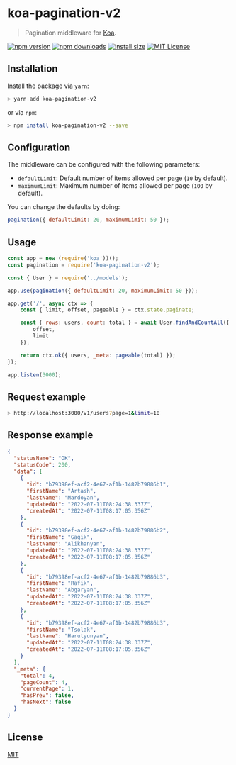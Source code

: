 # koa-pagination-v2

> Pagination middleware for [Koa](https://github.com/koajs/koa).

[![npm version][npm_version_badge]][npm_version_url]
[![npm downloads][npm_download-badge]][npm_download-url]
[![install size][install_size-badge]][install_size-url]
[![MIT License][license-badge]][license-url]


## Installation

Install the package via `yarn`:

```sh
> yarn add koa-pagination-v2
```

or via `npm`:

```sh
> npm install koa-pagination-v2 --save
```

## Configuration

The middleware can be configured with the following parameters:

- `defaultLimit`: Default number of items allowed per page (`10` by default).
- `maximumLimit`: Maximum number of items allowed per page (`100` by default).

You can change the defaults by doing:

```javascript
pagination({ defaultLimit: 20, maximumLimit: 50 });
```

## Usage
```javascript
const app = new (require('koa'))();
const pagination = require('koa-pagination-v2');

const { User } = require('../models');

app.use(pagination({ defaultLimit: 20, maximumLimit: 50 }));

app.get('/', async ctx => {
    const { limit, offset, pageable } = ctx.state.paginate;

    const { rows: users, count: total } = await User.findAndCountAll({
        offset,
        limit
    });

    return ctx.ok({ users, _meta: pageable(total) });
});

app.listen(3000);
```

## Request example

```sh
> http://localhost:3000/v1/users?page=1&limit=10
```

## Response example

``` json
{
  "statusName": "OK",
  "statusCode": 200,
  "data": [
    {
      "id": "b79398ef-acf2-4e67-af1b-1482b79886b1",
      "firstName": "Artash",
      "lastName": "Mardoyan",
      "updatedAt": "2022-07-11T08:24:38.337Z",
      "createdAt": "2022-07-11T08:17:05.356Z"
    },
    {
      "id": "b79398ef-acf2-4e67-af1b-1482b79886b2",
      "firstName": "Gagik",
      "lastName": "Alikhanyan",
      "updatedAt": "2022-07-11T08:24:38.337Z",
      "createdAt": "2022-07-11T08:17:05.356Z"
    },
    {
      "id": "b79398ef-acf2-4e67-af1b-1482b79886b3",
      "firstName": "Rafik",
      "lastName": "Abgaryan",
      "updatedAt": "2022-07-11T08:24:38.337Z",
      "createdAt": "2022-07-11T08:17:05.356Z"
    },
    {
      "id": "b79398ef-acf2-4e67-af1b-1482b79886b3",
      "firstName": "Tsolak",
      "lastName": "Harutyunyan",
      "updatedAt": "2022-07-11T08:24:38.337Z",
      "createdAt": "2022-07-11T08:17:05.356Z"
    }
  ],
  "_meta": {
    "total": 4,
    "pageCount": 4,
    "currentPage": 1,
    "hasPrev": false,
    "hasNext": false
  }
}
```

## License

[MIT][license-url]

[npm_download-badge]:https://img.shields.io/npm/dm/koa-pagination-v2.svg?style=flat
[npm_download-url]:http://npm-stat.com/charts.html?package=koa-pagination-v2
[npm_version_badge]:https://img.shields.io/npm/v/koa-pagination-v2.svg?style=flat
[npm_version_url]:https://www.npmjs.org/package/koa-pagination-v2
[install_size-badge]:https://packagephobia.com/badge?p=koa-pagination-v2&style=flat
[install_size-url]:https://packagephobia.now.sh/result?p=koa-pagination-v2
[license-badge]:https://img.shields.io/github/license/othneildrew/Best-README-Template.svg?style=flat
[license-url]:https://github.com/ArtashMardoyan/koa-pagination/blob/master/LICENSE
